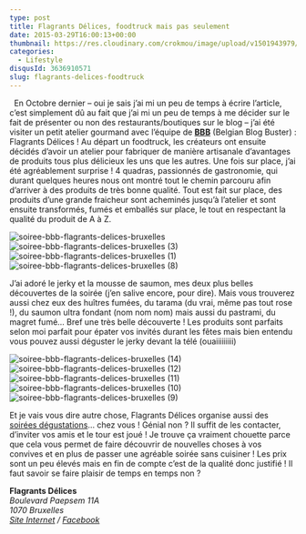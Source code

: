 ```yaml
---
type: post
title: Flagrants Délices, foodtruck mais pas seulement
date: 2015-03-29T16:00:13+00:00
thumbnail: https://res.cloudinary.com/crokmou/image/upload/v1501943979/soiree-bbb-flagrants-delices-bruxelles-17.jpg
categories: 
  - Lifestyle
disqusId: 3636910571
slug: flagrants-delices-foodtruck
---
```


  En Octobre dernier – oui je sais j’ai mi un peu de temps à écrire l’article, c’est simplement dû au fait que j’ai mi un peu de temps à me décider sur le fait de présenter ou non des restaurants/boutiques sur le blog – j’ai été visiter un petit atelier gourmand avec l’équipe de **[BBB](http://www.belgiumblogbuster.be/)** (Belgian Blog Buster) : Flagrants Délices ! Au départ un foodtruck, les créateurs ont ensuite décidés d’avoir un atelier pour fabriquer de manière artisanale d’avantages de produits tous plus délicieux les uns que les autres. Une fois sur place, j’ai été agréablement surprise ! 4 quadras, passionnés de gastronomie, qui durant quelques heures nous ont montré tout le chemin parcouru afin d’arriver à des produits de très bonne qualité. Tout est fait sur place, des produits d’une grande fraicheur sont acheminés jusqu’à l’atelier et sont ensuite transformés, fumés et emballés sur place, le tout en respectant la qualité du produit de A à Z.  

![soiree-bbb-flagrants-delices-bruxelles](http://www.crokmou.com/wp-content/uploads/2014/11/soiree-bbb-flagrants-delices-bruxelles.jpg)![soiree-bbb-flagrants-delices-bruxelles (3)](http://www.crokmou.com/wp-content/uploads/2014/11/soiree-bbb-flagrants-delices-bruxelles-3.jpg)![soiree-bbb-flagrants-delices-bruxelles (1)](http://www.crokmou.com/wp-content/uploads/2014/11/soiree-bbb-flagrants-delices-bruxelles-1.jpg)![soiree-bbb-flagrants-delices-bruxelles (8)](http://www.crokmou.com/wp-content/uploads/2014/11/soiree-bbb-flagrants-delices-bruxelles-8.jpg)

J’ai adoré le jerky et la mousse de saumon, mes deux plus belles découvertes de la soirée (j’en salive encore, pour dire). Mais vous trouverez aussi chez eux des huîtres fumées, du tarama (du vrai, même pas tout rose !), du saumon ultra fondant (nom nom nom) mais aussi du pastrami, du magret fumé… Bref une très belle découverte ! Les produits sont parfaits selon moi parfait pour épater vos invités durant les fêtes mais bien entendu vous pouvez aussi déguster le jerky devant la télé (ouaiiiiiiiii)

![soiree-bbb-flagrants-delices-bruxelles (14)](http://www.crokmou.com/wp-content/uploads/2014/11/soiree-bbb-flagrants-delices-bruxelles-14.jpg) ![soiree-bbb-flagrants-delices-bruxelles (12)](http://www.crokmou.com/wp-content/uploads/2014/11/soiree-bbb-flagrants-delices-bruxelles-12.jpg)![soiree-bbb-flagrants-delices-bruxelles (11)](http://www.crokmou.com/wp-content/uploads/2014/11/soiree-bbb-flagrants-delices-bruxelles-11.jpg) ![soiree-bbb-flagrants-delices-bruxelles (10)](http://www.crokmou.com/wp-content/uploads/2014/11/soiree-bbb-flagrants-delices-bruxelles-10.jpg) ![soiree-bbb-flagrants-delices-bruxelles (9)](http://www.crokmou.com/wp-content/uploads/2014/11/soiree-bbb-flagrants-delices-bruxelles-9.jpg)

Et je vais vous dire autre chose, Flagrants Délices organise aussi des [soirées dégustations](https://www.flagrantsdelices.be/fr/degustations)… chez vous ! Génial non ? Il suffit de les contacter, d’inviter vos amis et le tour est joué ! Je trouve ça vraiment chouette parce que cela vous permet de faire découvrir de nouvelles choses à vos convives et en plus de passer une agréable soirée sans cuisiner ! Les prix sont un peu élevés mais en fin de compte c’est de la qualité donc justifié ! Il faut savoir se faire plaisir de temps en temps non ?  

**Flagrants Délices**  
_Boulevard Paepsem 11A_  
_1070 Bruxelles_  
_[Site Internet](https://www.flagrantsdelices.be) / [Facebook](https://www.facebook.com/CommeIlFood)_